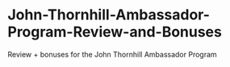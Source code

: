 # John-Thornhill-Ambassador-Program-Review-and-Bonuses
Review + bonuses for the John Thornhill Ambassador Program
